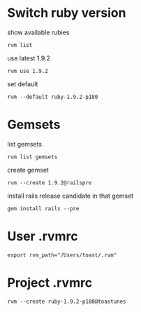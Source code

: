 # Switch ruby version

show available rubies

    rvm list

use latest 1.9.2

    rvm use 1.9.2

set default

    rvm --default ruby-1.9.2-p180
  
# Gemsets
  
list gemsets

    rvm list gemsets

create gemset

    rvm --create 1.9.2@railspre

install rails release candidate in that gemset

    gem install rails --pre

# User .rvmrc

    export rvm_path="/Users/toast/.rvm"

# Project .rvmrc

    rvm --create ruby-1.9.2-p180@toastunes
